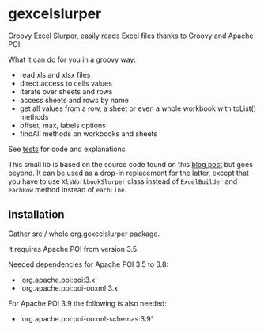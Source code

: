 gexcelslurper
=============

Groovy Excel Slurper, easily reads Excel files thanks to Groovy and Apache POI.

What it can do for you in a groovy way:
* read xls and xlsx files
* direct access to cells values
* iterate over sheets and rows
* access sheets and rows by name
* get all values from a row, a sheet or even a whole workbook with toList() methods
* offset, max, labels options
* findAll methods on workbooks and sheets

See [tests](https://github.com/florent-blanvillain/gexcelslurper/blob/master/test/org/gexcelslurper/ExcelSlurperTest.groovy) for code and explanations.

This small lib is based on the source code found on this [blog post](http://www.technipelago.se/content/technipelago/blog/44) but goes beyond.
It can be used as a drop-in replacement for the latter, except that you have to use `XlsWorkbookSlurper` class instead of `ExcelBuilder` and `eachRow` method instead of `eachLine`.

## Installation

Gather src / whole org.gexcelslurper package.

It requires Apache POI from version 3.5.

Needed dependencies for Apache POI 3.5 to 3.8:
* 'org.apache.poi:poi:3.x'
* 'org.apache.poi:poi-ooxml:3.x'

For Apache POI 3.9 the following is also needed:
* 'org.apache.poi:poi-ooxml-schemas:3.9'



